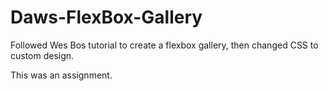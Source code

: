 # Daws-FlexBox-Gallery

Followed Wes Bos tutorial to create a flexbox gallery, then changed CSS to custom design.

This was an assignment.
